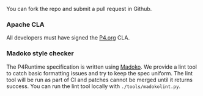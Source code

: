 You can fork the repo and submit a pull request in Github.

### Apache CLA

All developers must have signed the [P4.org](http://p4.org) CLA.

### Madoko style checker

The P4Runtime specification is written using
[Madoko](http://madoko.org/reference.html). We provide a lint tool to catch
basic formatting issues and try to keep the spec uniform. The lint tool will be
run as part of CI and patches cannot be merged until it returns success. You can
run the lint tool locally with `./tools/madokolint.py`.
